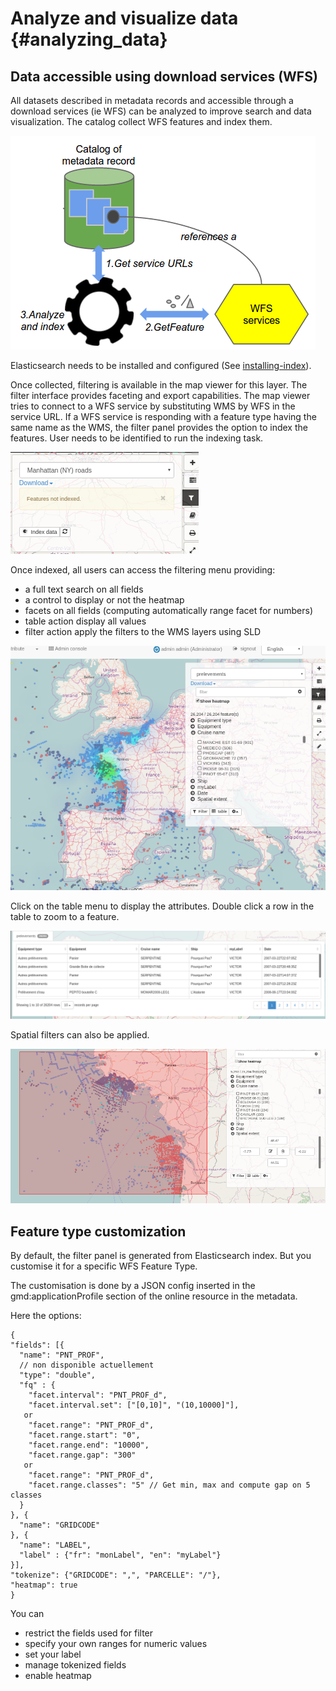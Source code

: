 # Analyze and visualize data {#analyzing_data}

## Data accessible using download services (WFS)

All datasets described in metadata records and accessible through a download services (ie WFS) can be analyzed to improve search and data visualization. The catalog collect WFS features and index them.

![](img/mechanism.png)

Elasticsearch needs to be installed and configured (See [installing-index](installing-index.md)).

Once collected, filtering is available in the map viewer for this layer. The filter interface provides faceting and export capabilities. The map viewer tries to connect to a WFS service by substituting WMS by WFS in the service URL. If a WFS service is responding with a feature type having the same name as the WMS, the filter panel provides the option to index the features. User needs to be identified to run the indexing task.

![](img/layernotindexed.png)

Once indexed, all users can access the filtering menu providing:

-   a full text search on all fields
-   a control to display or not the heatmap
-   facets on all fields (computing automatically range facet for numbers)
-   table action display all values
-   filter action apply the filters to the WMS layers using SLD

![](img/filtering.png)

Click on the table menu to display the attributes. Double click a row in the table to zoom to a feature.

![](img/tableview.png)

Spatial filters can also be applied.

![](img/filteringlayer.png)

## Feature type customization

By default, the filter panel is generated from Elasticsearch index. But you customise it for a specific WFS Feature Type.

The customisation is done by a JSON config inserted in the gmd:applicationProfile section of the online resource in the metadata.

Here the options:

    {
    "fields": [{
      "name": "PNT_PROF",
      // non disponible actuellement
      "type": "double",
      "fq" : {
        "facet.interval": "PNT_PROF_d",
        "facet.interval.set": ["[0,10]", "(10,10000]"],
       or
        "facet.range": "PNT_PROF_d",
        "facet.range.start": "0",
        "facet.range.end": "10000",
        "facet.range.gap": "300"
       or
        "facet.range": "PNT_PROF_d",
        "facet.range.classes": "5" // Get min, max and compute gap on 5 classes
      }
    }, {
      "name": "GRIDCODE"
    }, {
      "name": "LABEL",
      "label" : {"fr": "monLabel", "en": "myLabel"}
    }],
    "tokenize": {"GRIDCODE": ",", "PARCELLE": "/"},
    "heatmap": true
    }

You can

-   restrict the fields used for filter
-   specify your own ranges for numeric values
-   set your label
-   manage tokenized fields
-   enable heatmap
